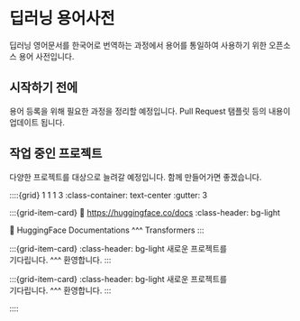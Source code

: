# 딥러닝 용어사전

딥러닝 영어문서를 한국어로 번역하는 과정에서 용어를 통일하여 사용하기 위한 오픈소스 용어 사전입니다.

## 시작하기 전에
용어 등록을 위해 필요한 과정을 정리할 예정입니다. Pull Request 탬플릿 등의 내용이 업데이트 됩니다.

## 작업 중인 프로젝트
다양한 프로젝트를 대상으로 늘려갈 예정입니다. 함께 만들어가면 좋겠습니다.


::::{grid} 1 1 1 3
:class-container: text-center
:gutter: 3

:::{grid-item-card}
:link: https://huggingface.co/docs
:class-header: bg-light

🤗 HuggingFace Documentations
^^^
Transformers
:::

:::{grid-item-card}
:class-header: bg-light
새로운 프로젝트를</br> 기다립니다.
^^^
환영합니다.
:::

:::{grid-item-card}
:class-header: bg-light
새로운 프로젝트를</br> 기다립니다.
^^^
환영합니다.
:::

::::



